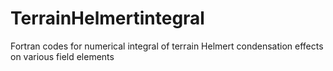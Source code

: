 # TerrainHelmertintegral
Fortran codes for numerical integral of terrain Helmert condensation effects on various field elements

